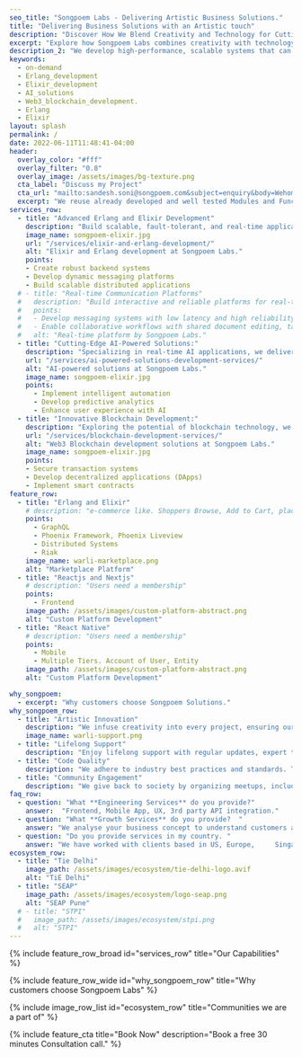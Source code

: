 ```yaml
---
seo_title: "Songpoem Labs - Delivering Artistic Business Solutions."
title: "Delivering Business Solutions with an Artistic touch"
description: "Discover How We Blend Creativity and Technology for Cutting-Edge Business Solutions."
excerpt: "Explore how Songpoem Labs combines creativity with technology to deliver innovative business solutions."
description_2: "We develop high-performance, scalable systems that can handle large amounts of traffic and user activity without slowing down or crashing."
keywords:
  - on-demand
  - Erlang_development
  - Elixir_development
  - AI_solutions
  - Web3_blockchain_development.
  - Erlang
  - Elixir
layout: splash
permalink: /
date: 2022-06-11T11:48:41-04:00
header:
  overlay_color: "#fff"
  overlay_filter: "0.8"
  overlay_image: /assets/images/bg-texture.png
  cta_label: "Discuss my Project"
  cta_url: "mailto:sandesh.soni@songpoem.com&subject=enquiry&body=Wehomepage"
  excerpt: "We reuse already developed and well tested Modules and Functionalities, that can be imported rather than building from scratch and testing again."
services_row:
  - title: "Advanced Erlang and Elixir Development"
    description: "Build scalable, fault-tolerant, and real-time applications using Erlang/Elixir."
    image_name: songpoem-elixir.jpg
    url: "/services/elixir-and-erlang-development/"
    alt: "Elixir and Erlang development at Songpoem Labs."
    points:
    - Create robust backend systems
    - Develop dynamic messaging platforms
    - Build scalable distributed applications
  # - title: "Real-time Communication Platforms"
  #   description: "Build interactive and reliable platforms for real-time messaging, video conferencing, and collaborative workflows."
  #   points:
  #   - Develop messaging systems with low latency and high reliability using Erlang/Elixir.
  #   - Enable collaborative workflows with shared document editing, task management, etc.
  #   alt: "Real-time platform by Songpoem Labs."
  - title: "Cutting-Edge AI-Powered Solutions:"
    description: "Specializing in real-time AI applications, we deliver solutions that combine responsiveness with intelligent decision-making."
    url: "/services/ai-powered-solutions-development-services/"
    alt: "AI-powered solutions at Songpoem Labs."
    image_name: songpoem-elixir.jpg
    points:
      - Implement intelligent automation
      - Develop predictive analytics
      - Enhance user experience with AI
  - title: "Innovative Blockchain Development:"
    description: "Exploring the potential of blockchain technology, we develop decentralized applications (DApps)"
    url: "/services/blockchain-development-services/"
    alt: "Web3 Blockchain development solutions at Songpoem Labs."
    image_name: songpoem-elixir.jpg
    points:
    - Secure transaction systems
    - Develop decentralized applications (DApps)
    - Implement smart contracts
feature_row:
  - title: "Erlang and Elixir"
    # description: "e-commerce like. Shoppers Browse, Add to Cart, place order, Checkout."
    points:
      - GraphQL
      - Phoenix Framework, Phoenix Liveview
      - Distributed Systems
      - Riak
    image_name: warli-marketplace.png
    alt: "Marketplace Platform"
  - title: "Reactjs and Nextjs"
    # description: "Users need a membership"
    points:
      - Frontend
    image_path: /assets/images/custom-platform-abstract.png
    alt: "Custom Platform Development"
  - title: "React Native"
    # description: "Users need a membership"
    points:
      - Mobile
      - Multiple Tiers. Account of User, Entity
    image_path: /assets/images/custom-platform-abstract.png
    alt: "Custom Platform Development"

why_songpoem:
  - excerpt: "Why customers choose Songpoem Solutions."
why_songpoem_row:
  - title: "Artistic Innovation"
    description: "We infuse creativity into every project, ensuring our solutions not only perform flawlessly but also inspire and engage."
    image_name: warli-support.png
  - title: "Lifelong Support"
    description: "Enjoy lifelong support with regular updates, expert troubleshooting, and personalized consultations."
  - title: "Code Quality"
    description: "We adhere to industry best practices and standards. This commitment ensures that your projects are built on a foundation of clean, efficient, and scalable code."
  - title: "Community Engagement"
    description: "We give back to society by organizing meetups, including Elixir Pune Meetup and Elixir Bengaluru Meetup."
faq_row:
  - question: "What **Engineering Services** do you provide?"  
    answer:  "Frontend, Mobile App, UX, 3rd party API integration."  
  - question: "What **Growth Services** do you provide?  "
    answer: "We analyse your business concept to understand customers and your offerings and come up with possible strategy to reach more relevant users."
  - question: "Do you provide services in my country. " 
    answer: "We have worked with clients based in US, Europe,     Singapore. We overlap a few hours with your timezone. Our team is Distributed and we majorly work Remotely."
ecosystem_row:
  - title: "Tie Delhi"
    image_path: /assets/images/ecosystem/tie-delhi-logo.avif
    alt: "TiE Delhi"
  - title: "SEAP"
    image_path: /assets/images/ecosystem/logo-seap.png
    alt: "SEAP Pune"
  # - title: "STPI"
  #   image_path: /assets/images/ecosystem/stpi.png
  #   alt: "STPI"
---
```


{% include feature_row_broad id="services_row"
title="Our Capabilities" %}

<!-- {% include feature_row_wide id="feature_row"
title="We are good at implementating" %} -->


{% include feature_row_wide id="why_songpoem_row" title="Why customers choose Songpoem Labs" %}

{% include image_row_list id="ecosystem_row" title="Communities we are a part of" %}


<!-- **Ready to transform your business with our artistic tech solutions? Contact us today for a consultation.** -->



<!-- {% include feature_row_faqs title="FAQs" %} -->

{% include feature_cta title="Book Now" description="Book a free 30 minutes Consultation call." %}
